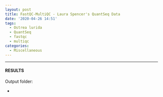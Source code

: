 ```yaml
---
layout: post
title: FastQC-MultiQC - Laura Spencer's QuantSeq Data
date: '2020-04-26 14:51'
tags: 
  - Ostrea lurida
  - QuantSeq
  - fastqc
  - multiqc
categories: 
  - Miscellaneous
---
```




---

#### RESULTS

Output folder:

- []()

